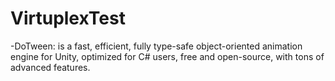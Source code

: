 # VirtuplexTest

-DoTween: is a fast, efficient, fully type-safe object-oriented animation engine for Unity,
optimized for C# users, free and open-source, with tons of advanced features.
